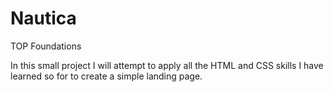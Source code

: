 # Nautica
TOP Foundations

In this small project I will attempt to apply 
all the HTML and CSS skills I have learned so for to create a 
simple landing page.



